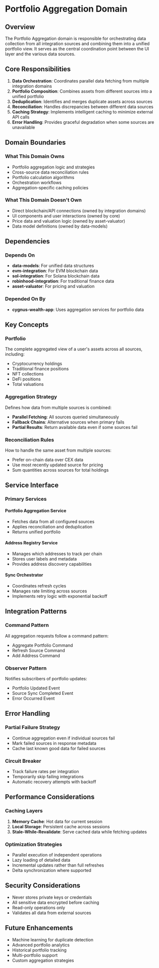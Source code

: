 # Portfolio Aggregation Domain

## Overview

The Portfolio Aggregation domain is responsible for orchestrating data collection from all integration sources and combining them into a unified portfolio view. It serves as the central coordination point between the UI layer and the various data sources.

## Core Responsibilities

1. **Data Orchestration**: Coordinates parallel data fetching from multiple integration domains
2. **Portfolio Composition**: Combines assets from different sources into a unified portfolio
3. **Deduplication**: Identifies and merges duplicate assets across sources
4. **Reconciliation**: Handles discrepancies between different data sources
5. **Caching Strategy**: Implements intelligent caching to minimize external API calls
6. **Error Handling**: Provides graceful degradation when some sources are unavailable

## Domain Boundaries

### What This Domain Owns
- Portfolio aggregation logic and strategies
- Cross-source data reconciliation rules
- Portfolio calculation algorithms
- Orchestration workflows
- Aggregation-specific caching policies

### What This Domain Doesn't Own
- Direct blockchain/API connections (owned by integration domains)
- UI components and user interactions (owned by core)
- Price data and valuation logic (owned by asset-valuator)
- Data model definitions (owned by data-models)

## Dependencies

### Depends On
- **data-models**: For unified data structures
- **evm-integration**: For EVM blockchain data
- **sol-integration**: For Solana blockchain data
- **robinhood-integration**: For traditional finance data
- **asset-valuator**: For pricing and valuation

### Depended On By
- **cygnus-wealth-app**: Uses aggregation services for portfolio data

## Key Concepts

### Portfolio
The complete aggregated view of a user's assets across all sources, including:
- Cryptocurrency holdings
- Traditional finance positions
- NFT collections
- DeFi positions
- Total valuations

### Aggregation Strategy
Defines how data from multiple sources is combined:
- **Parallel Fetching**: All sources queried simultaneously
- **Fallback Chains**: Alternative sources when primary fails
- **Partial Results**: Return available data even if some sources fail

### Reconciliation Rules
How to handle the same asset from multiple sources:
- Prefer on-chain data over CEX data
- Use most recently updated source for pricing
- Sum quantities across sources for total holdings

## Service Interface

### Primary Services

#### Portfolio Aggregation Service
- Fetches data from all configured sources
- Applies reconciliation and deduplication
- Returns unified portfolio

#### Address Registry Service
- Manages which addresses to track per chain
- Stores user labels and metadata
- Provides address discovery capabilities

#### Sync Orchestrator
- Coordinates refresh cycles
- Manages rate limiting across sources
- Implements retry logic with exponential backoff

## Integration Patterns

### Command Pattern
All aggregation requests follow a command pattern:
- Aggregate Portfolio Command
- Refresh Source Command
- Add Address Command

### Observer Pattern
Notifies subscribers of portfolio updates:
- Portfolio Updated Event
- Source Sync Completed Event
- Error Occurred Event

## Error Handling

### Partial Failure Strategy
- Continue aggregation even if individual sources fail
- Mark failed sources in response metadata
- Cache last known good data for failed sources

### Circuit Breaker
- Track failure rates per integration
- Temporarily skip failing integrations
- Automatic recovery attempts with backoff

## Performance Considerations

### Caching Layers
1. **Memory Cache**: Hot data for current session
2. **Local Storage**: Persistent cache across sessions
3. **Stale-While-Revalidate**: Serve cached data while fetching updates

### Optimization Strategies
- Parallel execution of independent operations
- Lazy loading of detailed data
- Incremental updates rather than full refreshes
- Delta synchronization where supported

## Security Considerations

- Never stores private keys or credentials
- All sensitive data encrypted before caching
- Read-only operations only
- Validates all data from external sources

## Future Enhancements

- Machine learning for duplicate detection
- Advanced portfolio analytics
- Historical portfolio tracking
- Multi-portfolio support
- Custom aggregation strategies
